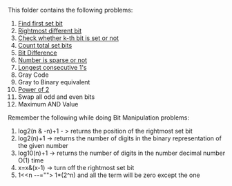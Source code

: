 This folder contains the following problems:

1) [Find first set bit](https://github.com/FazeelUsmani/GeeksForGeeks-DSA-2/blob/master/3%20Bit%20Manipulation/3.1%20first%20set%20bit.py)
2) [Rightmost different bit](https://github.com/FazeelUsmani/GeeksForGeeks-DSA-2/blob/master/3%20Bit%20Manipulation/3.2%20rightmost%20different%20bit.py)
3) [Check whether k-th bit is set or not](https://github.com/FazeelUsmani/GeeksForGeeks-DSA-2/blob/master/3%20Bit%20Manipulation/3.3%20kth%20bit%20set.py)
4) [Count total set bits](https://github.com/FazeelUsmani/GeeksForGeeks-DSA-2/blob/master/3%20Bit%20Manipulation/3.4%20count%20total%20set%20bits.py)
5) [Bit Difference](https://github.com/FazeelUsmani/GeeksForGeeks-DSA-2/blob/master/3%20Bit%20Manipulation/3.5%20Bit%20Difference.py)
6) [Number is sparse or not](https://github.com/FazeelUsmani/GeeksForGeeks-DSA-2/blob/master/3%20Bit%20Manipulation/3.6%20Number%20is%20sparse%20or%20not.py)
7) [Longest consecutive 1's](https://github.com/FazeelUsmani/GeeksForGeeks-DSA-2/tree/master/3%20Bit%20Manipulation)
8) Gray Code
9) Gray to Binary equivalent
10) [Power of 2](https://github.com/FazeelUsmani/GeeksForGeeks-DSA-2/blob/master/3%20Bit%20Manipulation/3.10%20Power%20of%20two.cpp)
11) Swap all odd and even bits
12) Maximum AND Value



Remember the following while doing Bit Manipulation problems:
1) log2(n & -n)+1 - > returns the position of the rightmost set bit
2) log2(n)+1 -> returns the number of digits in the binary representation of the given number
3) log10(n)+1 -> returns the number of digits in the number decimal number O(1) time
4) x=x&(x-1) -> turn off the rightmost set bit
5) 1<<n --=""> 1*(2^n) and all the term will be zero except the one
